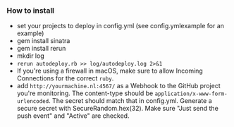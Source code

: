 ### How to install

* set your projects to deploy in config.yml (see config.ymlexample for an example)
* gem install sinatra
* gem install rerun
* mkdir log
* `rerun autodeploy.rb >> log/autodeploy.log 2>&1`
* If you're using a firewall in macOS, make sure to allow Incoming Connections for the correct `ruby`.
* add `http://yourmachine.nl:4567/` as a Webhook to the GitHub project you're monitoring. The content-type should be `application/x-www-form-urlencoded`. The secret should match that in config.yml. Generate a secure secret with SecureRandom.hex(32). Make sure "Just send the push event" and "Active" are checked.
